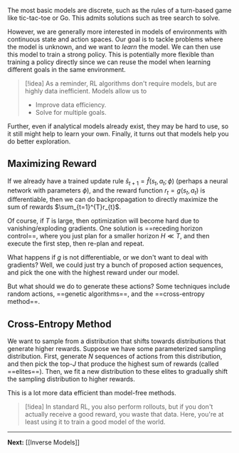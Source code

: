 The most basic models are discrete, such as the rules of a turn-based game like tic-tac-toe or Go. This admits solutions such as tree search to solve.

However, we are generally more interested in models of environments with continuous state and action spaces. Our goal is to tackle problems where the model is unknown, and we want to *learn* the model. We can then use this model to train a strong policy. This is potentially more flexible than training a policy directly since we can reuse the model when learning different goals in the same environment.

> [!idea]
> As a reminder, RL algorithms don't require models, but are highly data inefficient. Models allow us to
> * Improve data efficiency.
> * Solve for multiple goals.

Further, even if analytical models already exist, they may be hard to use, so it still might help to learn your own. Finally, it turns out that models help you do better exploration.

## Maximizing Reward

If we already have a trained update rule $\hat{s}_{t+1}=\hat{f}(s_{t},a_{t};\phi)$ (perhaps a neural network with parameters $\phi$), and the reward function $r_{t}=g(s_{t},a_{t})$ is differentiable, then we can do backpropagation to directly maximize the sum of rewards $\sum_{t=1}^{T}r_{t}$.

Of course, if $T$ is large, then optimization will become hard due to vanishing/exploding gradients. One solution is ==receding horizon control==, where you just plan for a smaller horizon $H\ll T$, and then execute the first step, then re-plan and repeat.

What happens if $g$ is not differentiable, or we don't want to deal with gradients? Well, we could just try a bunch of proposed action sequences, and pick the one with the highest reward under our model.

But what should we do to generate these actions? Some techniques include random actions, ==genetic algorithms==, and the ==cross-entropy method==.

## Cross-Entropy Method

We want to sample from a distribution that shifts towards distributions that generate higher rewards. Suppose we have some parameterized sampling distribution. First, generate $N$ sequences of actions from this distribution, and then pick the top-$J$ that produce the highest sum of rewards (called ==elites==). Then, we fit a new distribution to these elites to gradually shift the sampling distribution to higher rewards.

This is a lot more data efficient than model-free methods.

> [!idea]
> In standard RL, you also perform rollouts, but if you don't actually receive a good reward, you waste that data. Here, you're at least using it to train a good model of the world.

---

**Next:** [[Inverse Models]]